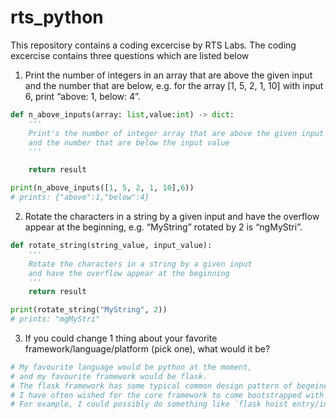 # rts_python

This repository contains a coding  excercise by RTS Labs. The coding excercise contains three questions which are listed below

1. Print the number of integers in an array that are above the given input and the number that are below, e.g. for the array [1, 5, 2, 1, 10] with input 6, print “above: 1, below: 4”.

```python
def n_above_inputs(array: list,value:int) -> dict:
    '''
    Print's the number of integer array that are above the given input value
    and the number that are below the input value
    '''

    return result

print(n_above_inputs([1, 5, 2, 1, 10],6)) 
# prints: {"above":1,"below":4}
```


2. Rotate the characters in a string by a given input and have the overflow appear at the beginning, e.g. “MyString” rotated by 2 is “ngMyStri”.

```python
def rotate_string(string_value, input_value):
    '''
    Rotate the characters in a string by a given input 
    and have the overflow appear at the beginning
    '''
    return result

print(rotate_string("MyString", 2))
# prints: "mgMyStri"
```

3. If you could change 1 thing about your favorite framework/language/platform (pick one), what would it be?

```python
# My favourite language would be python at the moment,
# and my favourite framework would be flask.
# The flask framework has some typical common design pattern of begeiner , intermediary and advanced level
# I have often wished for the core framework to come bootstrapped with commands such that it will allow for hoisting the structure of said level of design pattern
# For example, I could possibly do something like `flask hoist entry/intermediary/advanced`
```